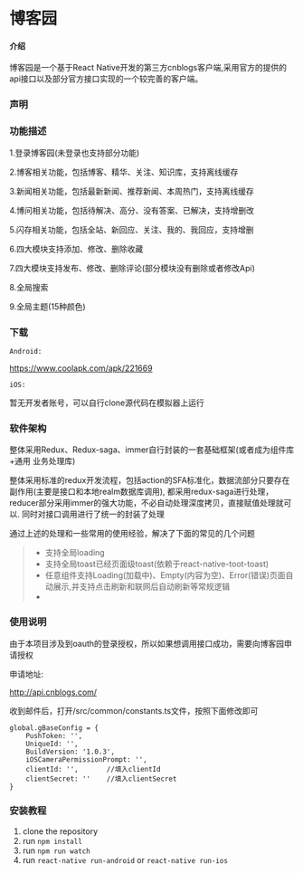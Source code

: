 # 博客园

#### 介绍
博客园是一个基于React Native开发的第三方cnblogs客户端,采用官方的提供的api接口以及部分官方接口实现的一个较完善的客户端。


### 声明


### 功能描述
1.登录博客园(未登录也支持部分功能)

2.博客相关功能，包括博客、精华、关注、知识库，支持离线缓存

3.新闻相关功能，包括最新新闻、推荐新闻、本周热门，支持离线缓存

4.博问相关功能，包括待解决、高分、没有答案、已解决，支持增删改

5.闪存相关功能，包括全站、新回应、关注、我的、我回应，支持增删

6.四大模块支持添加、修改、删除收藏

7.四大模块支持发布、修改、删除评论(部分模块没有删除或者修改Api)

8.全局搜索

9.全局主题(15种颜色)


### 下载
`Android:`

https://www.coolapk.com/apk/221669

`iOS:`

暂无开发者账号，可以自行clone源代码在模拟器上运行


### 软件架构
整体采用Redux、Redux-saga、immer自行封装的一套基础框架(或者成为组件库+通用 业务处理库)

整体采用标准的redux开发流程，包括action的SFA标准化，数据流部分只要存在副作用(主要是接口和本地realm数据库调用),
都采用redux-saga进行处理，reducer部分采用immer的强大功能，不必自动处理深度拷贝，直接赋值处理就可以.
同时对接口调用进行了统一的封装了处理

通过上述的处理和一些常用的使用经验，解决了下面的常见的几个问题
> - 支持全局loading
> - 支持全局toast已经页面级toast(依赖于react-native-toot-toast)
> - 任意组件支持Loading(加载中)、Empty(内容为空)、Error(错误)页面自动展示,并支持点击刷新和联网后自动刷新等常规逻辑
> - 


### 使用说明
由于本项目涉及到oauth的登录授权，所以如果想调用接口成功，需要向博客园申请授权

申请地址:

http://api.cnblogs.com/

收到邮件后，打开/src/common/constants.ts文件，按照下面修改即可
```
global.gBaseConfig = {
    PushToken: '',
    UniqueId: '',
    BuildVersion: '1.0.3',
    iOSCameraPermissionPrompt: '',
    clientId: '',       //填入clientId
    clientSecret: ''    //填入clientSecret
}
```

### 安装教程

1. clone the repository
2. run `npm install`
3. run `npm run watch`
4. run `react-native run-android` or   `react-native run-ios`


